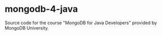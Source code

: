 mongodb-4-java
==============

Source code for the course "MongoDB for Java Developers" provided by MongoDB University.

